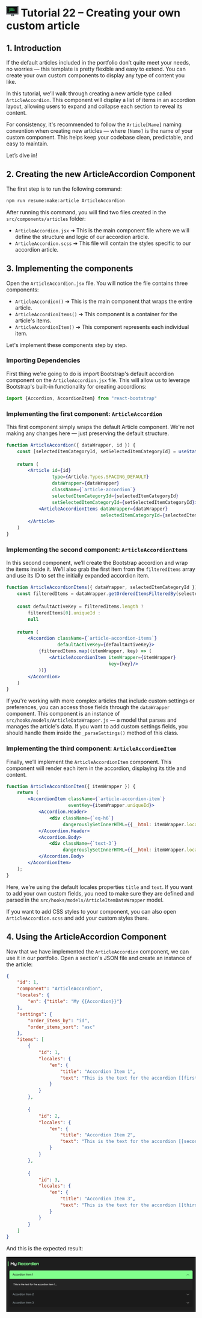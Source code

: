 # <img src="../assets/logo.png"> Tutorial 22 – Creating your own custom article

## 1. Introduction

If the default articles included in the portfolio don’t quite meet your needs, no worries — this template is pretty flexible and easy to extend. You can create your own custom components to display any type of content you like.

In this tutorial, we’ll walk through creating a new article type called `ArticleAccordion`. This component will display a list of items in an accordion layout, allowing users to expand and collapse each section to reveal its content.

For consistency, it's recommended to follow the `Article[Name]` naming convention when creating new articles — where `[Name]` is the name of your custom component.
This helps keep your codebase clean, predictable, and easy to maintain.

Let’s dive in!

## 2. Creating the new ArticleAccordion Component

The first step is to run the following command:

```bash
npm run resume:make:article ArticleAccordion
```

After running this command, you will find two files created in the `src/components/articles` folder:
- `ArticleAccordion.jsx` ➔ This is the main component file where we will define the structure and logic of our accordion article.
- `ArticleAccordion.scss` ➔ This file will contain the styles specific to our accordion article.

## 3. Implementing the components

Open the `ArticleAccordion.jsx` file. You will notice the file contains three components:
- `ArticleAccordion()` ➔ This is the main component that wraps the entire article.
- `ArticleAccordionItems()` ➔ This component is a container for the article's items.
- `ArticleAccordionItem()` ➔ This component represents each individual item.

Let's implement these components step by step.

### Importing Dependencies

First thing we're going to do is import Bootstrap's default accordion component on the `ArticleAccordion.jsx` file. This will allow us to leverage Bootstrap's built-in functionality for creating accordions:

```javascript
import {Accordion, AccordionItem} from "react-bootstrap"
```

### Implementing the first component: `ArticleAccordion`

This first component simply wraps the default Article component. We're not making any changes here — just preserving the default structure.

```jsx
function ArticleAccordion({ dataWrapper, id }) {
    const [selectedItemCategoryId, setSelectedItemCategoryId] = useState(null)

    return (
        <Article id={id}
                 type={Article.Types.SPACING_DEFAULT}
                 dataWrapper={dataWrapper}
                 className={`article-accordion`}
                 selectedItemCategoryId={selectedItemCategoryId}
                 setSelectedItemCategoryId={setSelectedItemCategoryId}>
            <ArticleAccordionItems dataWrapper={dataWrapper} 
                                   selectedItemCategoryId={selectedItemCategoryId}/>
        </Article>
    )
}
```

### Implementing the second component: `ArticleAccordionItems`

In this second component, we’ll create the Bootstrap accordion and wrap the items inside it. We'll also grab the first item from the `filteredItems` array and use its ID to set the initially expanded accordion item.

```jsx
function ArticleAccordionItems({ dataWrapper, selectedItemCategoryId }) {
    const filteredItems = dataWrapper.getOrderedItemsFilteredBy(selectedItemCategoryId)

    const defaultActiveKey = filteredItems.length ?
        filteredItems[0].uniqueId :
        null

    return (
        <Accordion className={`article-accordion-items`}
                   defaultActiveKey={defaultActiveKey}>
            {filteredItems.map((itemWrapper, key) => (
                <ArticleAccordionItem itemWrapper={itemWrapper} 
                                      key={key}/>
            ))}
        </Accordion>
    )
}
```

If you're working with more complex articles that include custom settings or preferences, you can access those fields through the `dataWrapper` component. This component is an instance of `src/hooks/models/ArticleDataWrapper.js` — a model that parses and manages the article's data. If you want to add custom settings fields, you should handle them inside the `_parseSettings()` method of this class.

### Implementing the third component: `ArticleAccordionItem`

Finally, we’ll implement the `ArticleAccordionItem` component. This component will render each item in the accordion, displaying its title and content.

```jsx
function ArticleAccordionItem({ itemWrapper }) {
    return (
        <AccordionItem className={`article-accordion-item`}
                       eventKey={itemWrapper.uniqueId}>
            <Accordion.Header>
                <div className={`eq-h6`}
                     dangerouslySetInnerHTML={{__html: itemWrapper.locales.title}}/>
            </Accordion.Header>
            <Accordion.Body>
                <div className={`text-3`}
                     dangerouslySetInnerHTML={{__html: itemWrapper.locales.text}}/>
            </Accordion.Body>
        </AccordionItem>
    );
}
```

Here, we're using the default locales properties `title` and `text`. If you want to add your own custom fields, you need to make sure they are defined and parsed in the `src/hooks/models/ArticleItemDataWrapper` model. 

If you want to add CSS styles to your component, you can also open `ArticleAccordion.scss` and add your custom styles there.

## 4. Using the ArticleAccordion Component

Now that we have implemented the `ArticleAccordion` component, we can use it in our portfolio. Open a section's JSON file and create an instance of the article:

```json
{
    "id": 1,
    "component": "ArticleAccordion",
    "locales": {
        "en": {"title": "My {{Accordion}}"}
    },
    "settings": {
        "order_items_by": "id",
        "order_items_sort": "asc"
    },
    "items": [
        {
            "id": 1,
            "locales": {
                "en": {
                    "title": "Accordion Item 1",
                    "text": "This is the text for the accordion [[first item]]...."
                }
            }
        },

        {
            "id": 2,
            "locales": {
                "en": {
                    "title": "Accordion Item 2",
                    "text": "This is the text for the accordion [[second item]]...."
                }
            }
        },

        {
            "id": 3,
            "locales": {
                "en": {
                    "title": "Accordion Item 3",
                    "text": "This is the text for the accordion [[third item]]...."
                }
            }
        }
    ]
}
```

And this is the expected result:

![alt preview](../assets/article-accordion-demo-preview.png)